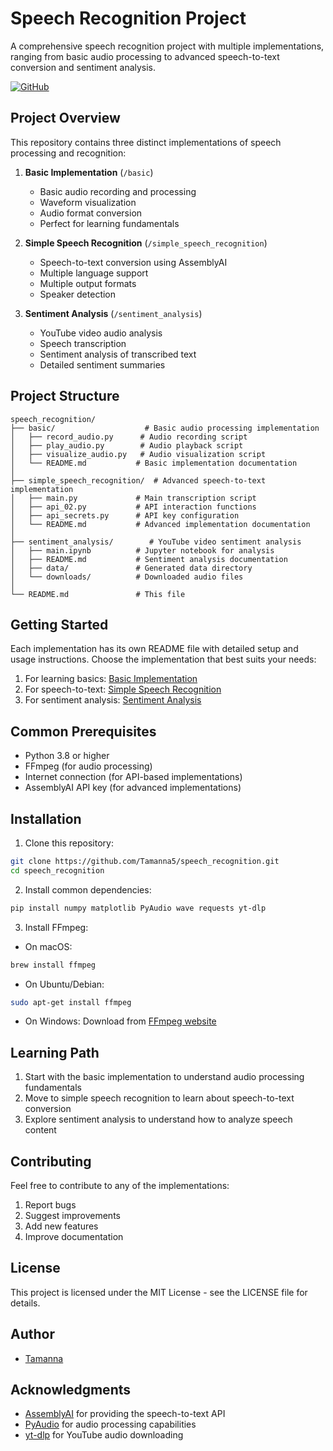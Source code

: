 # Speech Recognition Project

A comprehensive speech recognition project with multiple implementations, ranging from basic audio processing to advanced speech-to-text conversion and sentiment analysis.

[![GitHub](https://img.shields.io/badge/GitHub-Repository-blue)](https://github.com/Tamanna5/speech_recognition.git)

## Project Overview

This repository contains three distinct implementations of speech processing and recognition:

1. **Basic Implementation** (`/basic`)
   - Basic audio recording and processing
   - Waveform visualization
   - Audio format conversion
   - Perfect for learning fundamentals

2. **Simple Speech Recognition** (`/simple_speech_recognition`)
   - Speech-to-text conversion using AssemblyAI
   - Multiple language support
   - Multiple output formats
   - Speaker detection

3. **Sentiment Analysis** (`/sentiment_analysis`)
   - YouTube video audio analysis
   - Speech transcription
   - Sentiment analysis of transcribed text
   - Detailed sentiment summaries

## Project Structure

```
speech_recognition/
├── basic/                    # Basic audio processing implementation
│   ├── record_audio.py      # Audio recording script
│   ├── play_audio.py        # Audio playback script
│   ├── visualize_audio.py   # Audio visualization script
│   └── README.md           # Basic implementation documentation
│
├── simple_speech_recognition/  # Advanced speech-to-text implementation
│   ├── main.py             # Main transcription script
│   ├── api_02.py           # API interaction functions
│   ├── api_secrets.py      # API key configuration
│   └── README.md           # Advanced implementation documentation
│
├── sentiment_analysis/        # YouTube video sentiment analysis
│   ├── main.ipynb          # Jupyter notebook for analysis
│   ├── README.md           # Sentiment analysis documentation
│   ├── data/               # Generated data directory
│   └── downloads/          # Downloaded audio files
│
└── README.md               # This file
```

## Getting Started

Each implementation has its own README file with detailed setup and usage instructions. Choose the implementation that best suits your needs:

1. For learning basics: [Basic Implementation](basic/README.md)
2. For speech-to-text: [Simple Speech Recognition](simple_speech_recognition/README.md)
3. For sentiment analysis: [Sentiment Analysis](sentiment_analysis/README.md)

## Common Prerequisites

- Python 3.8 or higher
- FFmpeg (for audio processing)
- Internet connection (for API-based implementations)
- AssemblyAI API key (for advanced implementations)

## Installation

1. Clone this repository:
```bash
git clone https://github.com/Tamanna5/speech_recognition.git
cd speech_recognition
```

2. Install common dependencies:
```bash
pip install numpy matplotlib PyAudio wave requests yt-dlp
```

3. Install FFmpeg:
- On macOS:
```bash
brew install ffmpeg
```
- On Ubuntu/Debian:
```bash
sudo apt-get install ffmpeg
```
- On Windows:
Download from [FFmpeg website](https://ffmpeg.org/download.html)

## Learning Path

1. Start with the basic implementation to understand audio processing fundamentals
2. Move to simple speech recognition to learn about speech-to-text conversion
3. Explore sentiment analysis to understand how to analyze speech content

## Contributing

Feel free to contribute to any of the implementations:
1. Report bugs
2. Suggest improvements
3. Add new features
4. Improve documentation

## License

This project is licensed under the MIT License - see the LICENSE file for details.

## Author

- [Tamanna](https://github.com/Tamanna5)

## Acknowledgments

- [AssemblyAI](https://www.assemblyai.com/) for providing the speech-to-text API
- [PyAudio](https://people.csail.mit.edu/hubert/pyaudio/) for audio processing capabilities
- [yt-dlp](https://github.com/yt-dlp/yt-dlp) for YouTube audio downloading